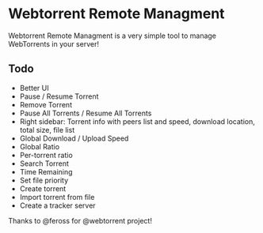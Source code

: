# Webtorrent Remote Managment

Webtorrent Remote Managment is a very simple tool to manage WebTorrents in your server!

Todo
-------------
* Better UI
* Pause / Resume Torrent
* Remove Torrent
* Pause All Torrents / Resume All Torrents
* Right sidebar: Torrent info with peers list and speed, download location, total size, file list
* Global Download / Upload Speed
* Global Ratio
* Per-torrent ratio
* Search Torrent
* Time Remaining
* Set file priority
* Create torrent
* Import torrent from file
* Create a tracker server
 

Thanks to @feross for @webtorrent project!